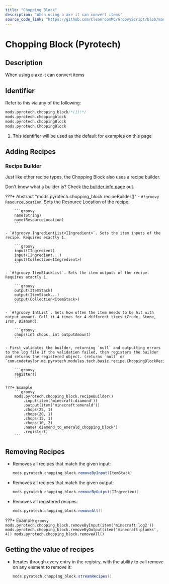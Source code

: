 ```yaml
---
title: "Chopping Block"
description: "When using a axe it can convert items"
source_code_link: "https://github.com/CleanroomMC/GroovyScript/blob/master/src/main/java/com/cleanroommc/groovyscript/compat/mods/pyrotech/ChoppingBlock.java"
---
```


# Chopping Block (Pyrotech)

## Description

When using a axe it can convert items

## Identifier

Refer to this via any of the following:

```groovy hl_lines="1"
mods.pyrotech.chopping_block/*(1)!*/
mods.pyrotech.choppingblock
mods.pyrotech.choppingBlock
mods.pyrotech.ChoppingBlock
```

1. This identifier will be used as the default for examples on this page

## Adding Recipes

### Recipe Builder

Just like other recipe types, the Chopping Block also uses a recipe builder.

Don't know what a builder is? Check [the builder info page](../../../groovy/builder.md) out.

???+ Abstract "mods.pyrotech.chopping_block.recipeBuilder()"
    - `#!groovy ResourceLocation`. Sets the Resource Location of the recipe.

        ```groovy
        name(String)
        name(ResourceLocation)
        ```

    - `#!groovy IngredientList<IIngredient>`. Sets the item inputs of the recipe. Requires exactly 1.

        ```groovy
        input(IIngredient)
        input(IIngredient...)
        input(Collection<IIngredient>)
        ```

    - `#!groovy ItemStackList`. Sets the item outputs of the recipe. Requires exactly 1.

        ```groovy
        output(ItemStack)
        output(ItemStack...)
        output(Collection<ItemStack>)
        ```

    - `#!groovy IntList`. Sets how often the item needs to be hit with output amount. Call it 4 times for 4 different tiers (Crude, Stone, Iron, Diamond).

        ```groovy
        chops(int chops, int outputAmount)
        ```

    - First validates the builder, returning `null` and outputting errors to the log file if the validation failed, then registers the builder and returns the registered object. (returns `null` or `com.codetaylor.mc.pyrotech.modules.tech.basic.recipe.ChoppingBlockRecipe`).

        ```groovy
        register()
        ```

    ???+ Example
        ```groovy
        mods.pyrotech.chopping_block.recipeBuilder()
            .input(item('minecraft:diamond'))
            .output(item('minecraft:emerald'))
            .chops(25, 1)
            .chops(20, 1)
            .chops(15, 1)
            .chops(10, 2)
            .name('diamond_to_emerald_chopping_block')
            .register()
        ```



## Removing Recipes

- Removes all recipes that match the given input:

    ```groovy
    mods.pyrotech.chopping_block.removeByInput(ItemStack)
    ```

- Removes all recipes that match the given output:

    ```groovy
    mods.pyrotech.chopping_block.removeByOutput(IIngredient)
    ```

- Removes all registered recipes:

    ```groovy
    mods.pyrotech.chopping_block.removeAll()
    ```

???+ Example
    ```groovy
    mods.pyrotech.chopping_block.removeByInput(item('minecraft:log2'))
    mods.pyrotech.chopping_block.removeByOutput(item('minecraft:planks', 4))
    mods.pyrotech.chopping_block.removeAll()
    ```

## Getting the value of recipes

- Iterates through every entry in the registry, with the ability to call remove on any element to remove it:

    ```groovy
    mods.pyrotech.chopping_block.streamRecipes()
    ```
